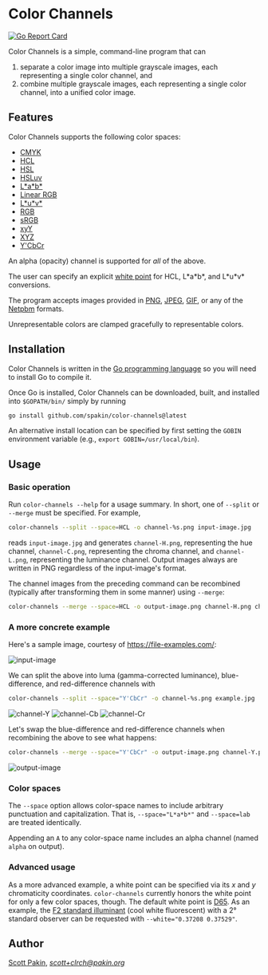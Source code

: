 Color Channels
==============

[![Go Report Card](https://goreportcard.com/badge/github.com/spakin/color-channels)](https://goreportcard.com/report/github.com/spakin/color-channels)

Color Channels is a simple, command-line program that can

1. separate a color image into multiple grayscale images, each representing a single color channel, and
2. combine multiple grayscale images, each representing a single color channel, into a unified color image.

Features
--------

Color Channels supports the following color spaces:

* [CMYK](https://en.wikipedia.org/wiki/CMYK_color_model)
* [HCL](https://en.wikipedia.org/wiki/HCL_color_space)
* [HSL](https://en.wikipedia.org/wiki/HSL_and_HSV)
* [HSLuv](https://en.wikipedia.org/wiki/HSLuv)
* [L\*a\*b\*](https://en.wikipedia.org/wiki/CIELAB_color_space)
* [Linear RGB](https://www.sjbrown.co.uk/posts/gamma-correct-rendering/)
* [L\*u\*v\*](https://en.wikipedia.org/wiki/CIELUV)
* [RGB](https://en.wikipedia.org/wiki/RGB_color_spaces)
* [sRGB](https://en.wikipedia.org/wiki/SRGB)
* [xyY](https://en.wikipedia.org/wiki/CIE_1931_color_space)
* [XYZ](https://en.wikipedia.org/wiki/CIE_1931_color_space)
* [Y'CbCr](https://en.wikipedia.org/wiki/YCbCr)

An alpha (opacity) channel is supported for *all* of the above.

The user can specify an explicit [white point](https://en.wikipedia.org/wiki/White_point) for HCL, L\*a\*b\*, and L\*u\*v\* conversions.

The program accepts images provided in [PNG](https://en.wikipedia.org/wiki/Portable_Network_Graphics), [JPEG](https://en.wikipedia.org/wiki/JPEG), [GIF](https://en.wikipedia.org/wiki/GIF), or any of the [Netpbm](https://en.wikipedia.org/wiki/Netpbm) formats.

Unrepresentable colors are clamped gracefully to representable colors.

Installation
------------

Color Channels is written in the [Go programming language](https://golang.org/) so you will need to install Go to compile it.

Once Go is installed, Color Channels can be downloaded, built, and installed into `$GOPATH/bin/` simply by running
```bash
go install github.com/spakin/color-channels@latest
```
An alternative install location can be specified by first setting the `GOBIN` environment variable (e.g., `export GOBIN=/usr/local/bin`).

Usage
-----

### Basic operation

Run `color-channels --help` for a usage summary.  In short, one of `--split` or `--merge` must be specified.  For example,
```bash
color-channels --split --space=HCL -o channel-%s.png input-image.jpg
```
reads `input-image.jpg` and generates `channel-H.png`, representing the hue channel, `channel-C.png`, representing the chroma channel, and `channel-L.png`, representing the luminance channel.  Output images always are written in PNG regardless of the input-image's format.

The channel images from the preceding command can be recombined (typically after transforming them in some manner) using `--merge`:
```bash
color-channels --merge --space=HCL -o output-image.png channel-H.png channel-C.png channel-L.png
```

### A more concrete example

Here's a sample image, courtesy of https://file-examples.com/:

![input-image](https://user-images.githubusercontent.com/650041/165878104-330de79f-48a0-42ad-959d-27e257a92f30.jpg)

We can split the above into luma (gamma-corrected luminance), blue-difference, and red-difference channels with
```bash
color-channels --split --space="Y'CbCr" -o channel-%s.png example.jpg
```
![channel-Y](https://user-images.githubusercontent.com/650041/165878503-27f4afa6-e03c-4fe2-bfd0-b89feeeec299.jpg)
![channel-Cb](https://user-images.githubusercontent.com/650041/165878469-91cfcd46-f8ab-46bf-976e-877c1f9bd024.jpg)
![channel-Cr](https://user-images.githubusercontent.com/650041/165878470-1e8a8ba8-af2d-4579-8e99-e3d717e11033.jpg)

Let's swap the blue-difference and red-difference channels when recombining the above to see what happens:
```bash
color-channels --merge --space="Y'CbCr" -o output-image.png channel-Y.png channel-Cr.png channel-Cb.png 
```
![output-image](https://user-images.githubusercontent.com/650041/165878472-f69c9f3d-d410-4399-9050-70ac9416a149.jpg)

### Color spaces

The `--space` option allows color-space names to include arbitrary punctuation and capitalization.  That is, `--space="L*a*b*"` and `--space=lab` are treated identically.

Appending an `A` to any color-space name includes an alpha channel (named `alpha` on output).

### Advanced usage

As a more advanced example, a white point can be specified via its *x* and *y* chromaticity coordinates.  `color-channels` currently honors the white point for only a few color spaces, though.  The default white point is [D65](https://en.wikipedia.org/wiki/Illuminant_D65).  As an example, the [F2 standard illuminant](https://en.wikipedia.org/wiki/Standard_illuminant) (cool white fluorescent) with a 2° standard observer can be requested with `--white="0.37208 0.37529"`.

Author
------

[Scott Pakin](http://www.pakin.org/~scott/), *scott+clrch@pakin.org*
